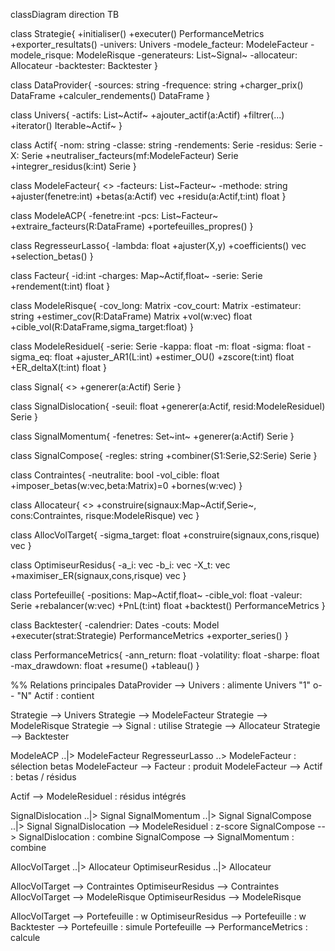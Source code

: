 classDiagram
  direction TB

  class Strategie{
    +initialiser()
    +executer() PerformanceMetrics
    +exporter_resultats()
    -univers: Univers
    -modele_facteur: ModeleFacteur
    -modele_risque: ModeleRisque
    -generateurs: List~Signal~
    -allocateur: Allocateur
    -backtester: Backtester
  }

  class DataProvider{
    -sources: string
    -frequence: string
    +charger_prix() DataFrame
    +calculer_rendements() DataFrame
  }

  class Univers{
    -actifs: List~Actif~
    +ajouter_actif(a:Actif)
    +filtrer(...)
    +iterator() Iterable~Actif~
  }

  class Actif{
    -nom: string
    -classe: string
    -rendements: Serie
    -residus: Serie
    -X: Serie
    +neutraliser_facteurs(mf:ModeleFacteur) Serie
    +integrer_residus(k:int) Serie
  }

  class ModeleFacteur{
    <<abstract>>
    -facteurs: List~Facteur~
    -methode: string
    +ajuster(fenetre:int)
    +betas(a:Actif) vec
    +residu(a:Actif,t:int) float
  }

  class ModeleACP{
    -fenetre:int
    -pcs: List~Facteur~
    +extraire_facteurs(R:DataFrame)
    +portefeuilles_propres()
  }

  class RegresseurLasso{
    -lambda: float
    +ajuster(X,y)
    +coefficients() vec
    +selection_betas()
  }

  class Facteur{
    -id:int
    -charges: Map~Actif,float~
    -serie: Serie
    +rendement(t:int) float
  }

  class ModeleRisque{
    -cov_long: Matrix
    -cov_court: Matrix
    -estimateur: string
    +estimer_cov(R:DataFrame) Matrix
    +vol(w:vec) float
    +cible_vol(R:DataFrame,sigma_target:float)
  }

  class ModeleResiduel{
    -serie: Serie
    -kappa: float
    -m: float
    -sigma: float
    -sigma_eq: float
    +ajuster_AR1(L:int)
    +estimer_OU()
    +zscore(t:int) float
    +ER_deltaX(t:int) float
  }

  class Signal{
    <<abstract>>
    +generer(a:Actif) Serie
  }

  class SignalDislocation{
    -seuil: float
    +generer(a:Actif, resid:ModeleResiduel) Serie
  }

  class SignalMomentum{
    -fenetres: Set~int~
    +generer(a:Actif) Serie
  }

  class SignalCompose{
    -regles: string
    +combiner(S1:Serie,S2:Serie) Serie
  }

  class Contraintes{
    -neutralite: bool
    -vol_cible: float
    +imposer_betas(w:vec,beta:Matrix)=0
    +bornes(w:vec)
  }

  class Allocateur{
    <<abstract>>
    +construire(signaux:Map~Actif,Serie~, cons:Contraintes, risque:ModeleRisque) vec
  }

  class AllocVolTarget{
    -sigma_target: float
    +construire(signaux,cons,risque) vec
  }

  class OptimiseurResidus{
    -a_i: vec
    -b_i: vec
    -X_t: vec
    +maximiser_ER(signaux,cons,risque) vec
  }

  class Portefeuille{
    -positions: Map~Actif,float~
    -cible_vol: float
    -valeur: Serie
    +rebalancer(w:vec)
    +PnL(t:int) float
    +backtest() PerformanceMetrics
  }

  class Backtester{
    -calendrier: Dates
    -couts: Model
    +executer(strat:Strategie) PerformanceMetrics
    +exporter_series()
  }

  class PerformanceMetrics{
    -ann_return: float
    -volatility: float
    -sharpe: float
    -max_drawdown: float
    +resume()
    +tableau()
  }

  %% Relations principales
  DataProvider --> Univers : alimente
  Univers "1" o-- "N" Actif : contient

  Strategie --> Univers
  Strategie --> ModeleFacteur
  Strategie --> ModeleRisque
  Strategie --> Signal : utilise
  Strategie --> Allocateur
  Strategie --> Backtester

  ModeleACP ..|> ModeleFacteur
  RegresseurLasso ..> ModeleFacteur : sélection betas
  ModeleFacteur --> Facteur : produit
  ModeleFacteur --> Actif : betas / résidus

  Actif --> ModeleResiduel : résidus intégrés

  SignalDislocation ..|> Signal
  SignalMomentum ..|> Signal
  SignalCompose ..|> Signal
  SignalDislocation --> ModeleResiduel : z-score
  SignalCompose --> SignalDislocation : combine
  SignalCompose --> SignalMomentum : combine

  AllocVolTarget ..|> Allocateur
  OptimiseurResidus ..|> Allocateur

  AllocVolTarget --> Contraintes
  OptimiseurResidus --> Contraintes
  AllocVolTarget --> ModeleRisque
  OptimiseurResidus --> ModeleRisque

  AllocVolTarget --> Portefeuille : w
  OptimiseurResidus --> Portefeuille : w
  Backtester --> Portefeuille : simule
  Portefeuille --> PerformanceMetrics : calcule
